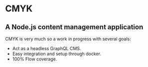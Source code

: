 # CMYK
## A Node.js content management application

CMYK is very much so a work in progress with several goals:
- Act as a headless GraphQL CMS.
- Easy integration and setup through docker.
- 100% Flow coverage.